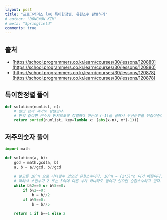 ```yaml
---
layout: post
title: "프로그래머스 lv0 특이한정렬, 유한소수 판별하기"
# author: "DONGWON KIM"
# meta: "Springfield"
comments: true
---
```


## 출처
- [https://school.programmers.co.kr/learn/courses/30/lessons/120880](https://school.programmers.co.kr/learn/courses/30/lessons/120880)
- [https://school.programmers.co.kr/learn/courses/30/lessons/120878](https://school.programmers.co.kr/learn/courses/30/lessons/120878)


## 특이한정렬 풀이
```python
def solution(numlist, n):
    # 일단 값의 차이로 정렬한다.
    # 만약 같다면 큰수가 먼저오도록 정렬해야 하는데 (-1)을 곱해서 우선순위를 뒤집어준다.
    return sorted(numlist, key=lambda x: (abs(x-n), x*(-1)))

```


## 저주의숫자 풀이
```python
import math

def solution(a, b):
    gcd = math.gcd(a, b)
    a, b = a//gcd, b//gcd
    
    # 분모를 10^n 으로 나타낼수 있으면 유한소수이다. 10^n = (2*5)^n 이기 때문이다.
    # 따라서 소인수가 2 또는 5외에 다른 수가 하나라도 들어가 있으면 순환소수라고 한다.
    while b%2==0 or b%5==0:
        if b%2==0:
            b = b//2
        if b%5==0:
            b = b//5
    
    return 1 if b==1 else 2

```
